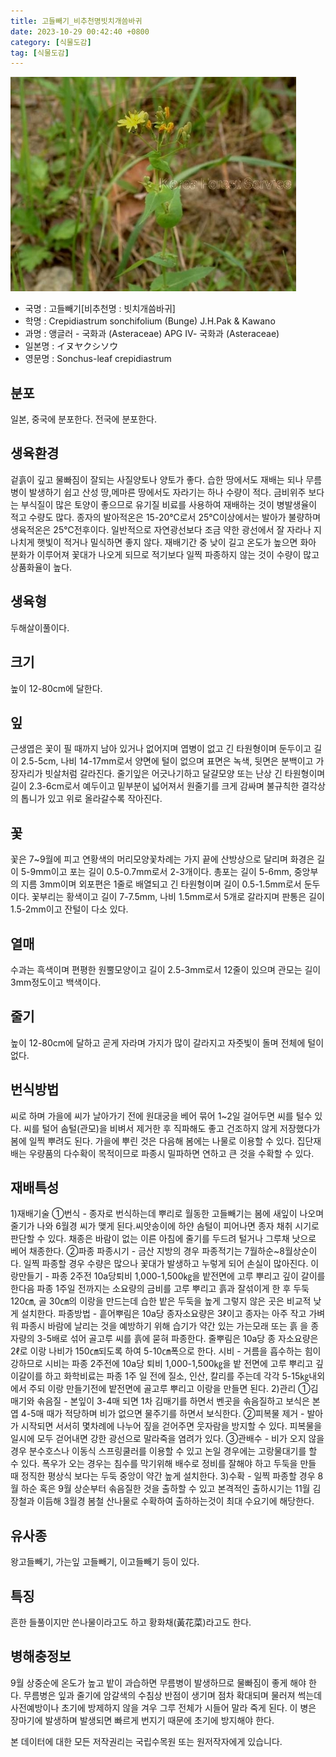 ```yaml
---
title: 고들빼기_비추천명빗치개씀바귀
date: 2023-10-29 00:42:40 +0800
category: [식물도감]
tag: [식물도감]
---
```




![고들빼기[비추천명 : 빗치개씀바귀]](/assets/img/fileUpload/plants/basic/Compositae/Crepidiastrum/2661/1_th2.JPG)
- 국명 : 고들빼기[비추천명 : 빗치개씀바귀]
- 학명 : Crepidiastrum sonchifolium (Bunge) J.H.Pak & Kawano
- 과명 : 앵글러 - 국화과 (Asteraceae) APG Ⅳ- 국화과 (Asteraceae)
- 일본명 : イヌヤクシソウ
- 영문명 : Sonchus-leaf crepidiastrum


## 분포
일본, 중국에 분포한다.
전국에 분포한다.
## 생육환경
겉흙이 깊고 물빠짐이 잘되는 사질양토나 양토가 좋다. 습한 땅에서도 재배는 되나 무름병이 발생하기 쉽고 산성 땅,메마른 땅에서도 자라기는 하나 수량이 적다.
금비위주 보다는 부식질이 많은 토양이 좋으므로 유기질 비료를 사용하여 재배하는 것이 병발생율이 적고 수량도 많다.
종자의 발아적온은 15-20℃로서 25℃이상에서는 발아가 불량하며 생육적온은 25℃전후이다. 일반적으로 자연광선보다 조금 약한 광선에서 잘 자라나 지나치게 햇빛이 적거나 밀식하면 좋지 않다.
재배기간 중 낮이 길고 온도가 높으면 화아 분화가 이루어져 꽃대가 나오게 되므로 적기보다 일찍 파종하지 않는 것이 수량이 많고 상품화율이 높다.
## 생육형
두해살이풀이다.
## 크기
높이 12-80cm에 달한다.
## 잎
근생엽은 꽃이 필 때까지 남아 있거나 없어지며 엽병이 없고 긴 타원형이며 둔두이고 길이 2.5-5cm, 나비 14-17mm로서 양면에 털이 없으며 표면은 녹색, 뒷면은 분백이고 가장자리가 빗살처럼 갈라진다. 줄기잎은 어긋나기하고 달걀모양 또는 난상 긴 타원형이며 길이 2.3-6cm로서 예두이고 밑부분이 넓어져서 원줄기를 크게 감싸며 불규칙한 결각상의 톱니가 있고 위로 올라갈수록 작아진다.
## 꽃
꽃은 7~9월에 피고 연황색의 머리모양꽃차례는 가지 끝에 산방상으로 달리며 화경은 길이 5-9mm이고 포는 길이 0.5-0.7mm로서 2-3개이다. 총포는 길이 5-6mm, 중앙부의 지름 3mm이며 외포편은 1줄로 배열되고 긴 타원형이며 길이 0.5-1.5mm로서 둔두이다. 꽃부리는 황색이고 길이 7-7.5mm, 나비 1.5mm로서 5개로 갈라지며 판통은 길이 1.5-2mm이고 잔털이 다소 있다.
## 열매
수과는 흑색이며 편평한 원뿔모양이고 길이 2.5-3mm로서 12줄이 있으며 관모는 길이 3mm정도이고 백색이다.
## 줄기
높이 12-80cm에 달하고 곧게 자라며 가지가 많이 갈라지고 자줏빛이 돌며 전체에 털이 없다.
## 번식방법
씨로 하며 가을에 씨가 날아가기 전에 원대궁을 베어 묶어 1~2일 걸어두면 씨를 털수 있다. 씨를 털어 솜털(관모)을 비벼서 제거한 후 직파해도 좋고 건조하지 않게 저장했다가 봄에 일찍 뿌려도 된다. 가을에 뿌린 것은 다음해 봄에는 나물로 이용할 수 있다. 집단재배는 우량품의 다수확이 목적이므로 파종시 밀파하면 연하고 큰 것을 수확할 수 있다.
## 재배특성
1)재배기술
 ①번식 - 종자로 번식하는데 뿌리로 월동한 고들빼기는 봄에 새잎이 나오며 줄기가 나와 6월경 씨가 맺게 된다.씨앗송이에 하얀 솜털이 피어나면 종자 채취 시기로 판단할 수 있다. 채종은 바람이 없는 이른 아침에 줄기를 두드려 털거나 그루채 낫으로 베어 채종한다.
 ②파종
 파종시기 - 금산 지방의 경우 파종적기는 7월하순~8월상순이다. 일찍 파종할 경우 수량은 많으나 꽃대가 발생하고 누렇게 되어 손실이 많아진다.
 이랑만들기 - 파종 2주전 10a당퇴비 1,000-1,500㎏을 밭전면에 고루 뿌리고  깊이 갈이를 한다음 파종 1주일 전까지는 소요량의 금비를 고루 뿌리고 흙과  잘섞이게 한 후 두둑 120㎝, 골 30㎝의 이랑을 만드는데 습한 밭은 두둑을 높게 그렇지 않은 곳은 비교적 낮게 설치한다.
 파종방법 - 흩어뿌림은 10a당 종자소요량은 3ℓ이고 종자는 아주 작고 가벼워 파종시 바람에 날리는 것을 예방하기 위해 습기가 약간 있는 가는모래 또는 흙 을 종자량의 3-5배로 섞어 골고루 씨를 흙에 묻혀 파종한다. 줄뿌림은 10a당 종 자소요량은 2ℓ로 이랑 나비가 150㎝되도록 하여 5-10㎝폭으로 한다.
 시비 - 거름을 흡수하는 힘이 강하므로 시비는 파종 2주전에 10a당 퇴비 1,000-1,500㎏을 밭 전면에 고루 뿌리고 깊이갈이를 하고 화학비료는 파종 1주 일 전에 질소, 인산, 칼리를 주는데 각각 5-15㎏내외에서 주되 이랑 만들기전에  밭전면에 골고루 뿌리고 이랑을 만들면 된다. 
2)관리
 ①김매기와 솎음질 - 본잎이 3-4매 되면 1차 김매기를 하면서 벤곳을 솎음질하고 보식은 본엽 4-5매 때가 적당하며 비가 없으면 물주기를 하면서 보식한다.
 ②피복물 제거 - 발아가 시작되면 서서히 몇차례에 나누어 짚을 걷어주면 웃자람을 방지할 수 있다. 피복물을 일시에 모두 걷어내면 강한 광선으로 말라죽을 염려가 있다.
 ③관배수 - 비가 오지 않을 경우 분수호스나 이동식 스프링쿨러를 이용할 수 있고 논일 경우에는 고랑물대기를 할 수 있다. 폭우가 오는 경우는 침수를 막기위해 배수로 정비를 잘해야 하고 두둑을 만들 때 정직한 평상식 보다는 두둑  중앙이 약간 높게 설치한다.
3)수확 - 일찍 파종할 경우 8월 하순 혹은 9월 상순부터 솎음질한 것을 출하할 수 있고 본격적인 출하시기는 11월 김장철과 이듬해 3월경 봄철 산나물로 수확하여 출하하는것이 최대 수요기에 해당한다.
## 유사종
왕고들빼기, 가는잎 고들빼기, 이고들빼기 등이 있다.
## 특징
흔한 들풀이지만 쓴나물이라고도 하고 황화채(黃花菜)라고도 한다.
## 병해충정보
9월 상중순에 온도가 높고 밭이 과습하면 무름병이 발생하므로 물빠짐이 좋게 해야 한다. 무름병은 잎과 줄기에 암갈색의 수침상 반점이 생기며 점차 확대되며 물러져 썩는데 사전예방이나 초기에 방제하지 않을 겨우 그루 전체가 시들어 말라 죽게 된다. 이 병은 장마기에 발생하며 발생되면 빠르게 번지기 때문에 초기에 방지해야 한다.






본 데이터에 대한 모든 저작권리는 국립수목원 또는 원저작자에게 있습니다.
